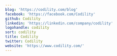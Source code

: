 ```yaml
---
blog: 'https://codility.com/blog'
facebook: 'https://facebook.com/Codility'
github: Codility
linkedin: 'https://linkedin.com/company/codility'
logohandle: codility
sort: codility
title: Codility
twitter: Codility
website: 'https://www.codility.com/'
---
```

